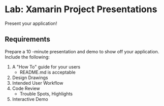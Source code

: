 # Lab: Xamarin Project Presentations

Present your application!

## Requirements

Prepare a 10 -minute presentation and demo to show off your application. Include the following:

1. A "How To" guide for your users
   - README.md is acceptable
1. Design Drawings
1. Intended User Workflow
1. Code Review
   - Trouble Spots, Highlights
1. Interactive Demo
